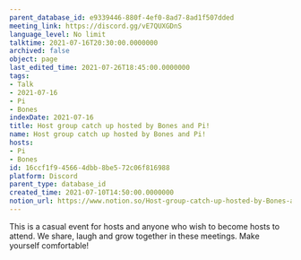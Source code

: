 ```yaml
---
parent_database_id: e9339446-880f-4ef0-8ad7-8ad1f507dded
meeting_link: https://discord.gg/vE7QUXGDnS
language_level: No limit
talktime: 2021-07-16T20:30:00.0000000
archived: false
object: page
last_edited_time: 2021-07-26T18:45:00.0000000
tags:
- Talk
- 2021-07-16
- Pi
- Bones
indexDate: 2021-07-16
title: Host group catch up hosted by Bones and Pi!
name: Host group catch up hosted by Bones and Pi!
hosts:
- Pi
- Bones
id: 16ccf1f9-4566-4dbb-8be5-72c06f816988
platform: Discord
parent_type: database_id
created_time: 2021-07-10T14:50:00.0000000
notion_url: https://www.notion.so/Host-group-catch-up-hosted-by-Bones-and-Pi-16ccf1f945664dbb8be572c06f816988
---
```


This is a casual event for hosts and anyone who wish to become hosts to attend.  We share, laugh and grow together in these meetings.  Make yourself comfortable!






